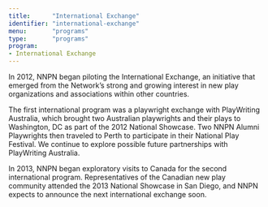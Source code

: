 ```yaml
---
title:      "International Exchange"
identifier: "international-exchange"
menu:       "programs"
type:       "programs"
program:
- International Exchange
---
```


<span class="lead-in">In 2012, NNPN began piloting the International Exchange, an initiative that emerged from the Network’s strong and growing interest in new play organizations and associations within other countries.</span>

The first international program was a playwright exchange with PlayWriting Australia, which brought two Australian playwrights and their plays to Washington, DC as part of the 2012 National Showcase. Two NNPN Alumni Playwrights then traveled to Perth to participate in their National Play Festival. We continue to explore possible future partnerships with PlayWriting Australia.

In 2013, NNPN began exploratory visits to Canada for the second international program. Representatives of the Canadian new play community attended the 2013 National Showcase in San Diego, and NNPN expects to announce the next international exchange soon.
